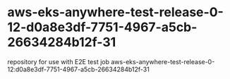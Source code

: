 # aws-eks-anywhere-test-release-0-12-d0a8e3df-7751-4967-a5cb-26634284b12f-31
repository for use with E2E test job aws-eks-anywhere-test-release-0-12:d0a8e3df-7751-4967-a5cb-26634284b12f-31
